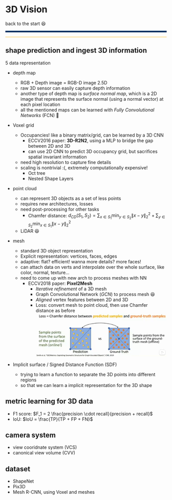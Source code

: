 # 3D Vision
back to the start :laughing:
<hr style="border: none; height: 5px; background-color: #003262;" />
<hr style="border: none; height: 1px; background-color: #fdb515;" />


## shape prediction and ingest 3D information
5 data representation
- depth map
  - RGB + Depth image = RGB-D image 2.5D
  - raw 3D sensor can easily capture depth information
  - another type of depth map is *surface normal map*, which is a 2D image that represents the surface normal (using a normal vector) at each pixel location
  - all the mentioned maps can be learned with *Fully Convolutional Networks* (FCN) :thinking:


- Voxel grid
  - Occupancies! like a binary matrix/grid, can be learned by a 3D CNN
    - ECCV2016 paper: **3D-R2N2**, using a MLP to bridge the gap between 2D and 3D
    - can use 2D CNN to predict 3D occupancy grid, but sacrifices spatial invariant information
  - need high resolution to capture fine details
  - scaling is nontrivial :(, extremely computationally expensive!
    - Oct tree
    - Nested Shape Layers


- point cloud
  - can represent 3D objects as a set of less points
  - requires new architectures, losses
  - need post-processing for other tasks
    - Chamfer distance: 
$d_{CD}(S_1,S_2) = \sum_{x \in S_1} \min_{y \in S_2} \lVert x - y \rVert _2^2  + \sum_{y \in S_2} \min_{x \in S_1} \lVert x - y \rVert _2^2$
  - LiDAR :laughing:


- mesh
  - standard 3D object representation
  - Explicit representation: vertices, faces, edges
  - adaptive: flat? efficient! wanna more details? more faces!
  - can attach data on verts and interpolate over the whole surface, like color, normal, texture...
  - need to come up with new arch to process meshes with NN
    - ECCV2018 paper: **Pixel2Mesh** 
      - *Iterative refinement* of a 3D mesh
      - Graph Convolutional Network (*GCN*) to process mesh :laughing:
      - *Aligned* vertex features between 2D and 3D
      - Loss: convert mesh to point cloud, then use Chamfer distance as before
![1745069026773](image/index/1745069026773.png)



- Implicit surface / Signed Distance Function (SDF)
  - trying to learn a function to separate the 3D points into different regions
  - so that we can learn a implicit representation for the 3D shape


## metric learning for 3D data
- F1 score: 
$F_1 = 2 \frac{precision \cdot recall}{precision + recall}$
- IoU: 
$IoU = \frac{TP}{TP + FP + FN}$


## camera system
- view cooridnate system (VCS)
- canonical view volume (CVV)

## dataset
- ShapeNet
- Pix3D
- Mesh R-CNN, using Voxel and meshes

